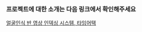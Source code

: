### 프로젝트에 대한 소개는 다음 링크에서 확인해주세요
[얼굴인식 반 영상 인덱싱 시스템, 타임어택](https://yellow-wound-d80.notion.site/0e814f782ce848929862af0b8dff21de)
